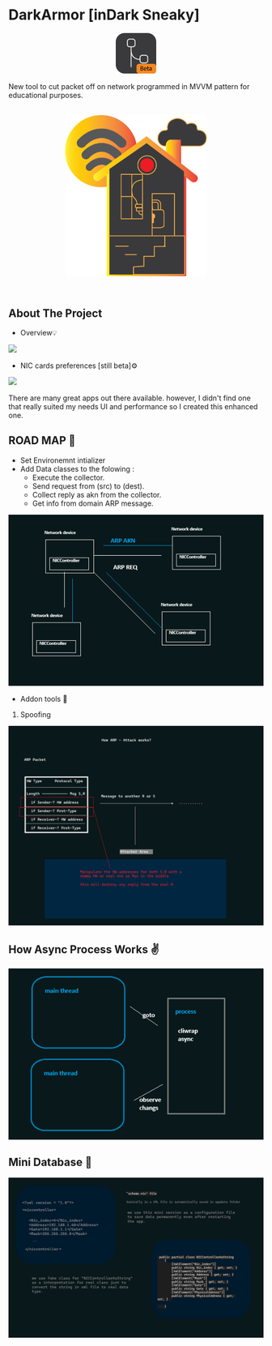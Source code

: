 # DarkArmor [inDark Sneaky]

[<img src="./Assets/beta-wpfui-icon-256.png" width="80" style="display: block; margin: auto; "/>](image.png)
</br>New tool to cut packet off on network programmed in MVVM pattern for educational purposes.</br></br>
 

[<img src="./Assets/home.png" width="280" style="display: block; margin: auto; "/>](image.png)
 
</br>

<!-- ABOUT THE PROJECT -->
## About The Project


* Overview💡

 <a href=""><img src="./Frame 1.png" ></a>

* NIC cards preferences [still beta]⚙️

 <a href=""><img src="./Frame 1 (1).png" ></a>

There are many great apps out there available. however, I didn't find one that really suited my needs UI and performance so I created this enhanced one.

<!-- ROADMAP PROJECT -->
## ROAD MAP 🌴
* Set Environemnt intializer
* Add Data classes to the folowing : 
    * Execute the collector.
    * Send request from (src) to (dest).
    * Collect reply as akn from the collector.
    * Get info from domain ARP message.

<a href=""><img src="./ARP_EXP.png" ></a>

* Addon tools 🫰
1) Spoofing

<a href=""><img src="./ARP_S_EXP.png" ></a>


  <!-- PROCESS MECHANISM PROJECT -->
## How Async Process Works ✌️

 <a href=""><img src="./PROC_EXP.png" ></a>

   <!-- PROCESS MECHANISM PROJECT -->
## Mini Database 🍑
<a href=""><img src="./config.png" ></a>